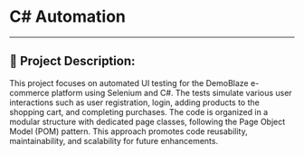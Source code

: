 # C# Automation
---

## 🔹 Project Description:

This project focuses on automated UI testing for the DemoBlaze e-commerce platform using Selenium and C#. The tests simulate various user interactions such as user registration, login, adding products to the shopping cart, and completing purchases.
The code is organized in a modular structure with dedicated page classes, following the Page Object Model (POM) pattern. This approach promotes code reusability, maintainability, and scalability for future enhancements.


